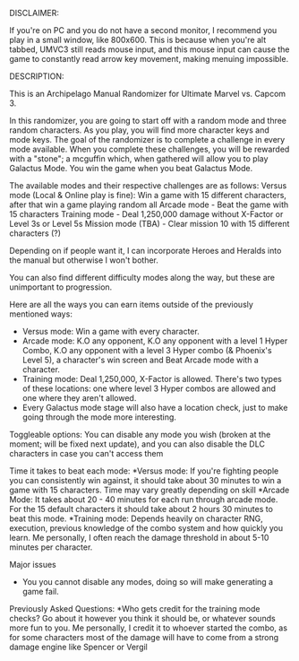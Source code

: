 DISCLAIMER:

If you're on PC and you do not have a second monitor, I recommend you play in a small window, like 800x600.
This is because when you're alt tabbed, UMVC3 still reads mouse input, and this mouse input can cause the game to constantly read arrow key movement, making menuing impossible. 


DESCRIPTION:

This is an Archipelago Manual Randomizer for Ultimate Marvel vs. Capcom 3.


In this randomizer, you are going to start off with a random mode and three random characters. As you play, you will find more character keys and mode keys. 
The goal of the randomizer is to complete a challenge in every mode available. 
When you complete these challenges, you will be rewarded with a "stone"; a mcguffin which, when gathered will allow you to play Galactus Mode. You win the game when you beat Galactus Mode.

The available modes and their respective challenges are as follows:
Versus mode (Local & Online play is fine): Win a game with 15 different characters, after that win a game playing random all
Arcade mode - Beat the game with 15 characters
Training mode - Deal 1,250,000 damage without X-Factor or Level 3s or Level 5s
Mission mode (TBA) - Clear mission 10 with 15 different characters (?)

Depending on if people want it, I can incorporate Heroes and Heralds into the manual but otherwise I won't bother.

You can also find different difficulty modes along the way, but these are unimportant to progression.

Here are all the ways you can earn items outside of the previously mentioned ways:
* Versus mode: Win a game with every character.
* Arcade mode: K.O any opponent, K.O any opponent with a level 1 Hyper Combo, K.O any opponent with a level 3 Hyper combo (& Phoenix's Level 5), a character's win screen and Beat Arcade mode with a character.
* Training mode: Deal 1,250,000, X-Factor is allowed. There's two types of these locations: one where level 3 Hyper combos are allowed and one where they aren't allowed.
* Every Galactus mode stage will also have a location check, just to make going through the mode more interesting.

Toggleable options:
You can disable any mode you wish (broken at the moment; will be fixed next update), and you can also disable the DLC characters in case you can't access them

Time it takes to beat each mode:
*Versus mode: If you're fighting people you can consistently win against, it should take about 30 minutes to win a game with 15 characters. Time may vary greatly depending on skill
*Arcade Mode: It takes about 20 - 40 minutes for each run through arcade mode. For the 15 default characters it should take about 2 hours 30 minutes to beat this mode.
*Training mode: Depends heavily on character RNG, execution, previous knowledge of the combo system and how quickly you learn. Me personally, I often reach the damage threshold in about 5-10 minutes per character.

Major issues
* You you cannot disable any modes, doing so will make generating a game fail.


Previously Asked Questions: 
*Who gets credit for the training mode checks?
Go about it however you think it should be, or whatever sounds more fun to you. 
Me personally, I credit it to whoever started the combo, as for some characters most of the damage will have to come from a strong damage engine like Spencer or Vergil
